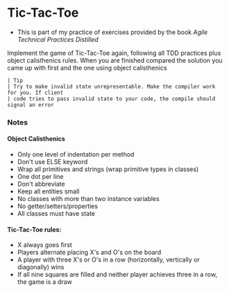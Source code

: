 # Tic-Tac-Toe

* This is part of my practice of exercises provided by the book _Agile Technical Practices Distilled_

Implement the game of Tic-Tac-Toe again, following all TDD practices plus object calisthenics rules. When you are
finished compared the solution you came up with first and the one using object calisthenics

    | Tip
    | Try to make invalid state unrepresentable. Make the compiler work for you. If client 
    | code tries to pass invalid state to your code, the compile should signal an error

### Notes

#### Object Calisthenics

* Only one level of indentation per method
* Don't use ELSE keyword
* Wrap all primitives and strings (wrap primitive types in classes)
* One dot per line
* Don't abbreviate
* Keep all entities small
* No classes with more than two instance variables
* No getter/setters/properties
* All classes must have state

#### Tic-Tac-Toe rules:

* X always goes first
* Players alternate placing X's and O's on the board
* A player with three X's or O's in a row (horizontally, vertically or diagonally) wins
* If all nine squares are filled and neither player achieves three in a row, the game is a draw
